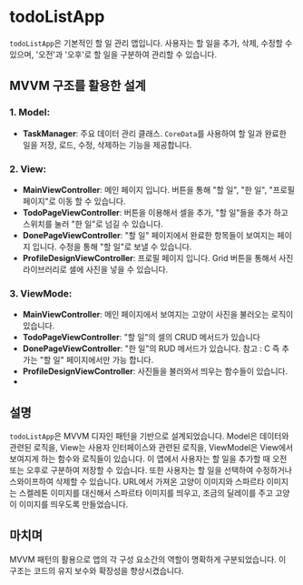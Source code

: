 # todoListApp

`todoListApp`은 기본적인 할 일 관리 앱입니다. 사용자는 할 일을 추가, 삭제, 수정할 수 있으며, '오전'과 '오후'로 할 일을 구분하여 관리할 수 있습니다.

## MVVM 구조를 활용한 설계

### 1. Model:
- **TaskManager**: 주요 데이터 관리 클래스. `CoreData`를 사용하여 할 일과 완료한 일을 저장, 로드, 수정, 삭제하는 기능을 제공합니다.

### 2. View:
- **MainViewController**: 메인 페이지 입니다. 버튼을 통해 "할 일", "한 일", "프로필 페이지"로 이동 할 수 있습니다.
- **TodoPageViewController**: 버튼을 이용해서 셀을 추가, "할 일"들을 추가 하고 스위치를 눌러 "한 일"로 넘길 수 있습니다.
- **DonePageViewController**: "할 일" 페이지에서 완료한 항목들이 보여지는 페이지 입니다. 수정을 통해 "할 일"로 보낼 수 있습니다.
- **ProfileDesignViewController**: 프로필 페이지 입니다. Grid 버튼을 통해서 사진 라이브러리로 셀에 사진을 넣을 수 있습니다. 

### 3. ViewMode:
- **MainViewController**: 메인 페이지에서 보여지는 고양이 사진을 불러오는 로직이 있습니다.
- **TodoPageViewController**: "할 일"의 셀의 CRUD 메서드가 있습니다
- **DonePageViewController**: "한 일"의 RUD 메서드가 있습니다. 참고 : C 즉 추가는 "할 일" 페이지에서만 가능 합니다. 
- **ProfileDesignViewController**: 사진들을 불러와서 띄우는 함수들이 있습니다.
- 
## 설명
`todoListApp`은 MVVM 디자인 패턴을 기반으로 설계되었습니다. Model은 데이터와 관련된 로직을, View는 사용자 인터페이스와 관련된 로직을, ViewModel은 View에서 보여지게 하는 함수와 로직들이 있습니다. 이 앱에서 사용자는 할 일을 추가할 때 오전 또는 오후로 구분하여 저장할 수 있습니다. 또한 사용자는 할 일을 선택하여 수정하거나 스와이프하여 삭제할 수 있습니다. URL에서 가져온 고양이 이미지와 스파르타 이미지는 스켈레톤 이미지를 대신해서 스파르타 이미지를 띄우고, 조금의 딜레이를 주고 고양이 이미지를 띄우도록 만들었습니다.

## 마치며
MVVM 패턴의 활용으로 앱의 각 구성 요소간의 역할이 명확하게 구분되었습니다. 이 구조는 코드의 유지 보수와 확장성을 향상시켰습니다.
